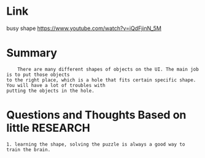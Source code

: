 Link
===============
<p>

busy shape
https://www.youtube.com/watch?v=iQdFjinN_5M

</p>

Summary
===============
        There are many different shapes of objects on the UI. The main job is to put those objects
    to the right place, which is a hole that fits certain specific shape. You will have a lot of troubles with 
    putting the objects in the hole.


Questions and Thoughts Based on little RESEARCH
===============
    1. learning the shape, solving the puzzle is always a good way to train the brain.